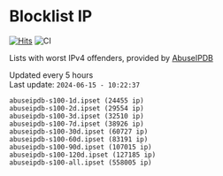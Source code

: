 # Blocklist IP

[![Hits](https://hits.seeyoufarm.com/api/count/incr/badge.svg?url=https%3A%2F%2Fgithub.com%2Fborestad%2Fblocklist-ip%2F&count_bg=%2379C83D&title_bg=%23555555&icon=&icon_color=%23E7E7E7&title=hits&edge_flat=false)](https://hits.seeyoufarm.com)  ![CI](https://img.shields.io/github/workflow/status/borestad/blocklist-ip/CI?style=flat-square)

Lists with worst IPv4 offenders, provided by [AbuseIPDB](https://www.abuseipdb.com/)

<!-- FOOTER-PLACEHOLDER -->
Updated every 5 hours<br>
Last update: `2024-06-15 - 10:22:37`
```
abuseipdb-s100-1d.ipset (24455 ip)
abuseipdb-s100-2d.ipset (29554 ip)
abuseipdb-s100-3d.ipset (32510 ip)
abuseipdb-s100-7d.ipset (38926 ip)
abuseipdb-s100-30d.ipset (60727 ip)
abuseipdb-s100-60d.ipset (83191 ip)
abuseipdb-s100-90d.ipset (107015 ip)
abuseipdb-s100-120d.ipset (127185 ip)
abuseipdb-s100-all.ipset (558005 ip)
```
